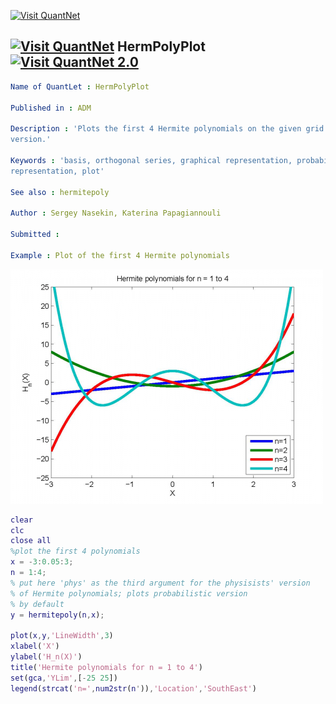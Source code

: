 
[<img src="https://github.com/QuantLet/Styleguide-and-Validation-procedure/blob/master/pictures/banner.png" alt="Visit QuantNet">](http://quantlet.de/index.php?p=info)

## [<img src="https://github.com/QuantLet/Styleguide-and-Validation-procedure/blob/master/pictures/qloqo.png" alt="Visit QuantNet">](http://quantlet.de/) **HermPolyPlot** [<img src="https://github.com/QuantLet/Styleguide-and-Validation-procedure/blob/master/pictures/QN2.png" width="60" alt="Visit QuantNet 2.0">](http://quantlet.de/d3/ia)

```yaml
Name of QuantLet : HermPolyPlot

Published in : ADM

Description : 'Plots the first 4 Hermite polynomials on the given grid of values, probabilistic
version.'

Keywords : 'basis, orthogonal series, graphical representation, probability, graphical
representation, plot'

See also : hermitepoly

Author : Sergey Nasekin, Katerina Papagiannouli

Submitted :

Example : Plot of the first 4 Hermite polynomials
```

![Picture1](HermPolyPlot.png)


```matlab
clear
clc
close all
%plot the first 4 polynomials
x = -3:0.05:3;
n = 1:4;
% put here 'phys' as the third argument for the physisists' version 
% of Hermite polynomials; plots probabilistic version
% by default
y = hermitepoly(n,x);

plot(x,y,'LineWidth',3)
xlabel('X')
ylabel('H_n(X)')
title('Hermite polynomials for n = 1 to 4')
set(gca,'YLim',[-25 25])
legend(strcat('n=',num2str(n')),'Location','SouthEast')
```
